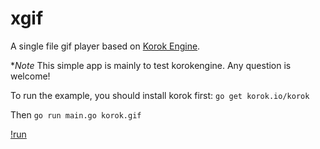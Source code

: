 # xgif

A single file gif player based on [Korok Engine](https://korok.io).

**Note* This simple app is mainly to test korokengine. Any question is welcome!

To run the example, you should install korok first: `go get korok.io/korok`

Then `go run main.go korok.gif`

[!run](https://github.com/ntop001/xgif/tree/master/korok.gif)
